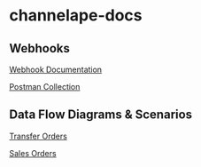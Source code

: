# channelape-docs

## Webhooks

[Webhook Documentation](webhooks/README.md)

[Postman Collection](webhooks/playbook-webhooks.postman_collection.json)

## Data Flow Diagrams & Scenarios

[Transfer Orders](data-flows/transfer-orders/README.md)

[Sales Orders](data-flows/sales-orders/README.md)